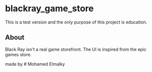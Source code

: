 # blackray_game_store

This is a test version and the only purpose of this project is education.


## About

Black Ray isn't a real game storefront.
The UI is inspired from the epic games store.

made by # Mohamed Elmalky


